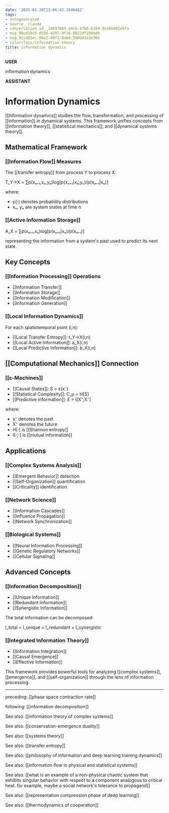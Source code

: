 ```yaml
---
date: '2025-01-20T23:06:42.164646Z'
tags:
- autogenerated
- source__claude
- conversation_id__34097685-a4cb-47b6-b184-9cebb982ebfa
- msg_90cd28c5-859d-4287-9f16-8622df298bd9
- msg_91cd83ec-8be2-49f1-8ab0-59db03e2e36b
- colorclass/information-theory
title: information dynamics
---
```


**USER**

information dynamics


**ASSISTANT**

# Information Dynamics

[[Information dynamics]] studies the flow, transformation, and processing of [[information]] in dynamical systems. This framework unifies concepts from [[information theory]], [[statistical mechanics]], and [[dynamical systems theory]].

## Mathematical Framework

### [[Information Flow]] Measures

The [[transfer entropy]] from process Y to process X:

T_Y→X = ∑p(xₙ₊₁,xₙ,yₙ)log[p(xₙ₊₁|xₙ,yₙ)/p(xₙ₊₁|xₙ)]

where:
- p(·) denotes probability distributions
- xₙ, yₙ are system states at time n

### [[Active Information Storage]]

A_X = ∑p(xₙ₊₁,xₙ)log[p(xₙ₊₁|xₙ)/p(xₙ₊₁)]

representing the information from a system's past used to predict its next state.

## Key Concepts

### [[Information Processing]] Operations
- [[Information Transfer]]
- [[Information Storage]]
- [[Information Modification]]
- [[Information Generation]]

### [[Local Information Dynamics]]
For each spatiotemporal point (i,n):
- [[Local Transfer Entropy]]: t_Y→X(i,n)
- [[Local Active Information]]: a_X(i,n)
- [[Local Predictive Information]]: b_X(i,n)

## [[Computational Mechanics]] Connection

### [[ε-Machines]]
- [[Causal States]]: S = ε(x⁻)
- [[Statistical Complexity]]: C_μ = H[S]
- [[Predictive Information]]: E = I[X⁺;X⁻]

where:
- x⁻ denotes the past
- X⁺ denotes the future
- H[·] is [[Shannon entropy]]
- I[·;·] is [[mutual information]]

## Applications

### [[Complex Systems Analysis]]
- [[Emergent Behavior]] detection
- [[Self-Organization]] quantification
- [[Criticality]] identification

### [[Network Science]]
- [[Information Cascades]]
- [[Influence Propagation]]
- [[Network Synchronization]]

### [[Biological Systems]]
- [[Neural Information Processing]]
- [[Genetic Regulatory Networks]]
- [[Cellular Signaling]]

## Advanced Concepts

### [[Information Decomposition]]
- [[Unique Information]]
- [[Redundant Information]]
- [[Synergistic Information]]

The total information can be decomposed:

I_total = I_unique + I_redundant + I_synergistic

### [[Integrated Information Theory]]
- [[Information Integration]]
- [[Causal Emergence]]
- [[Effective Information]]

This framework provides powerful tools for analyzing [[complex systems]], [[emergence]], and [[self-organization]] through the lens of information processing.


---

preceding: [[phase space contraction rate]]  


following: [[information decomposition]]

See also: [[information theory of complex systems]]


See also: [[conservation-emergence duality]]


See also: [[systems theory]]


See also: [[transfer entropy]]


See also: [[philosophy of information and deep learning training dynamics]]


See also: [[information flow in physical and statistical systems]]


See also: [[what is an example of a non-physical chaotic system that exhibits singular behavior with respect to a component analogous to critical heat. for example, maybe a social network's tolerance to propagand]]


See also: [[representation compression phase of deep learning]]


See also: [[thermodynamics of cooperation]]